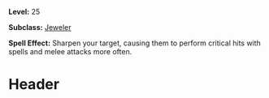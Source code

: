 <!-- TITLE: Spell: Carved Facet -->
<!-- SUBTITLE:  -->

**Level:** 25

**Subclass:** [Jeweler](jeweler)

**Spell Effect:** Sharpen your target, causing them to perform critical hits with spells and melee attacks more often.

# Header